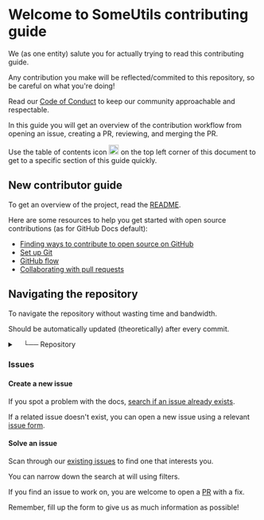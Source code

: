 # Welcome to SomeUtils contributing guide

We (as one entity) salute you for actually trying to read this contributing guide.

Any contribution you make will be reflected/commited to this repository, so be careful on what you're doing! 

Read our [Code of Conduct](./CODE_OF_CONDUCT.md) to keep our community approachable and respectable.

In this guide you will get an overview of the contribution workflow from opening an issue, creating a PR, reviewing, and merging the PR.

Use the table of contents icon <img src="https://github.com/github/docs/blob/7ada1b26cf14e242d78ddf021ab743158b6a87f2/assets/images/table-of-contents.png" width="20em" height="20em" /> on the top left corner of this document to get to a specific section of this guide quickly.

## New contributor guide

To get an overview of the project, read the [README](README.md).

Here are some resources to help you get started with open source contributions (as for GitHub Docs default):

- [Finding ways to contribute to open source on GitHub](https://docs.github.com/en/get-started/exploring-projects-on-github/finding-ways-to-contribute-to-open-source-on-github)
- [Set up Git](https://docs.github.com/en/get-started/quickstart/set-up-git)
- [GitHub flow](https://docs.github.com/en/get-started/quickstart/github-flow)
- [Collaborating with pull requests](https://docs.github.com/en/github/collaborating-with-pull-requests)


## Navigating the repository

To navigate the repository without wasting time and bandwidth.

Should be automatically updated (theoretically) after every commit.

<details>
<summary>&nbsp&nbsp&nbsp └── Repository</summary>

```shell
     ├── CODE_OF_CONDUCT.md
     ├── CONTRIBUTING.md
     ├── DirectoryMaintainer.java
     ├── LICENSE
     ├── README.md
     └── SomeUtils
         ├── DynamicArray
         │   ├── DynamicArray.class
         │   └── DynamicArray.java
         ├── ProgressBar
         │   ├── ProgressBar.class
         │   └── ProgressBar.java
         └── Timer
             ├── Timer$1.class
             ├── Timer$TimerWatcher.class
             ├── Timer.class
             └── Timer.java
```

</details>

### Issues

#### Create a new issue

If you spot a problem with the docs, [search if an issue already exists](https://docs.github.com/en/github/searching-for-information-on-github/searching-on-github/searching-issues-and-pull-requests#search-by-the-title-body-or-comments).

If a related issue doesn't exist, you can open a new issue using a relevant [issue form](https://github.com/JumperBot/SomeUtils/issues/new/choose). 

#### Solve an issue

Scan through our [existing issues](https://github.com/JumperBot/SomeUtils/issues) to find one that interests you.

You can narrow down the search at will using filters.

If you find an issue to work on, you are welcome to open a [PR](https://github.com/JumperBot/SomeUtils/compare) with a fix.

Remember, fill up the form to give us as much information as possible!